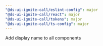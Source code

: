 ```yaml
---
"@ds-ui-ignite-call/eslint-config": major
"@ds-ui-ignite-call/react": major
"@ds-ui-ignite-call/tokens": major
"@ds-ui-ignite-call/ts-config": major
---
```


Add display name to all components
